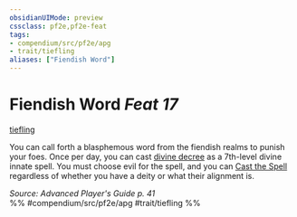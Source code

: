 ```yaml
---
obsidianUIMode: preview
cssclass: pf2e,pf2e-feat
tags:
- compendium/src/pf2e/apg
- trait/tiefling
aliases: ["Fiendish Word"]
---
```

# Fiendish Word  *Feat 17*  
[tiefling](/rules/traits/tiefling-b1.md)  


You can call forth a blasphemous word from the fiendish realms to punish your foes. Once per day, you can cast [divine decree](/compendium/spells/divine-decree.md) as a 7th-level divine innate spell. You must choose evil for the spell, and you can [Cast the Spell](/rules/actions/cast-a-spell.md) regardless of whether you have a deity or what their alignment is.

*Source: Advanced Player's Guide p. 41*  
%% #compendium/src/pf2e/apg #trait/tiefling %%